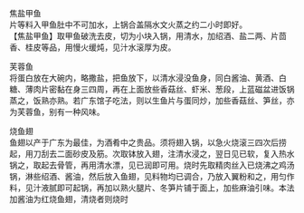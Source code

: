 焦盐甲鱼  
片等料入甲鱼肚中不可加水，上锅合盖隔水文火蒸之约二小时即好。  
【焦盐甲鱼】取甲鱼破洗去皮，切为小块入锅，用清水，加绍酒、盐二两、片茴香、桂皮等品，用慢火缓炖，见汁水滚厚为皮。  

芙蓉鱼  
将蛋白放在大碗内，略撒盐，把鱼放下，以清水浸没鱼身，同白酱油、黄酒、白糖、薄肉片密黏在身三四周，再在上面放些香菇丝、虾米、葱段，上蓝磁盆进饭锅蒸之，饭熟亦熟。若广东馆子吃法，则以生鱼片与蛋同炒，加些香菇丝、笋丝，亦为芙蓉鱼，别有一种风味。  

烧鱼翅  
鱼翅以产于广东为最佳，为酒肴中之贵品。须将翅入锅，以急火烧滚三四次后捞起，用刀刮去二面砂皮及筋。次取钵放入翅，注清水浸之，翌日见已软，复入热水锅之，取起去骨管，再用清水漂，见已润即可用。烧时先取精肉丝入已烧沸之鸡汤锅，淋些绍酒、酱油，然后放入鱼翅，见料物均已调合，乃放入翼粉和之，用匀作料，见汁液腻即可起锅，再加以熟火腿片、冬笋片铺于面上，加些麻油引味。本法加酱油为红烧鱼翅，清烧者则烧时
